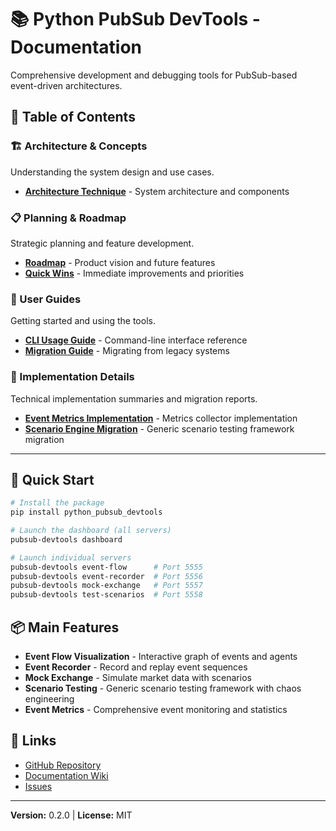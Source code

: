 # 📚 Python PubSub DevTools - Documentation

Comprehensive development and debugging tools for PubSub-based event-driven architectures.

## 📖 Table of Contents

### 🏗️ Architecture & Concepts

Understanding the system design and use cases.

- [**Architecture Technique**](architecture/01_ARCHITECTURE.md) - System architecture and components

### 📋 Planning & Roadmap

Strategic planning and feature development.

- [**Roadmap**](planning/04_ROADMAP.md) - Product vision and future features
- [**Quick Wins**](planning/05_QUICK_WINS.md) - Immediate improvements and priorities

### 📘 User Guides

Getting started and using the tools.

- [**CLI Usage Guide**](guides/10_CLI_USAGE.md) - Command-line interface reference
- [**Migration Guide**](guides/06_MIGRATION_GUIDE.md) - Migrating from legacy systems

### 🔧 Implementation Details

Technical implementation summaries and migration reports.

- [**Event Metrics Implementation**](implementation/07_IMPLEMENTATION_SUMMARY.md) - Metrics collector implementation
- [**Scenario Engine Migration**](implementation/08_MIGRATION_SUMMARY.md) - Generic scenario testing framework migration

---

## 🚀 Quick Start

```bash
# Install the package
pip install python_pubsub_devtools

# Launch the dashboard (all servers)
pubsub-devtools dashboard

# Launch individual servers
pubsub-devtools event-flow      # Port 5555
pubsub-devtools event-recorder  # Port 5556
pubsub-devtools mock-exchange   # Port 5557
pubsub-devtools test-scenarios  # Port 5558
```

## 📦 Main Features

- **Event Flow Visualization** - Interactive graph of events and agents
- **Event Recorder** - Record and replay event sequences
- **Mock Exchange** - Simulate market data with scenarios
- **Scenario Testing** - Generic scenario testing framework with chaos engineering
- **Event Metrics** - Comprehensive event monitoring and statistics

## 🔗 Links

- [GitHub Repository](https://github.com/venantvr-trading/Python.PubSub.DevTools)
- [Documentation Wiki](https://github.com/venantvr-trading/Python.PubSub.DevTools/wiki)
- [Issues](https://github.com/venantvr-trading/Python.PubSub.DevTools/issues)

---

**Version:** 0.2.0 | **License:** MIT
